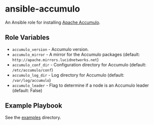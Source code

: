 # ansible-accumulo

An Ansible role for installing [Apache Accumulo](https://accumulo.apache.org/).

## Role Variables

- `accumulo_version` - Accumulo version.
- `accumulo_mirror` - A mirror for the Accumulo packages (default: `http://apache.mirrors.lucidnetworks.net`)
- `accumulo_conf_dir` - Configuration directory for Accumulo (default: `/etc/accumulo/conf`)
- `accumulo_log_dir` - Log directory for Accumulo (default: `/var/log/accumulo`)
- `accumulo_leader` - Flag to determine if a node is an Accumulo leader (default: False)

## Example Playbook

See the [examples](./examples/) directory.
